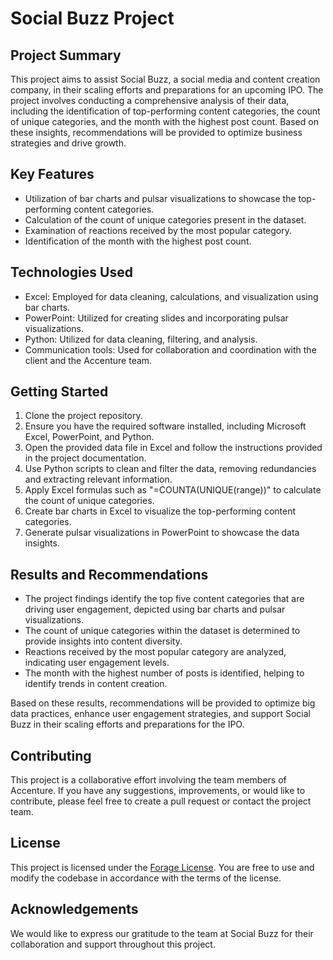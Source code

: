 # Social Buzz Project

## Project Summary
This project aims to assist Social Buzz, a social media and content creation company, in their scaling efforts and preparations for an upcoming IPO. The project involves conducting a comprehensive analysis of their data, including the identification of top-performing content categories, the count of unique categories, and the month with the highest post count. Based on these insights, recommendations will be provided to optimize business strategies and drive growth.

## Key Features
- Utilization of bar charts and pulsar visualizations to showcase the top-performing content categories.
- Calculation of the count of unique categories present in the dataset.
- Examination of reactions received by the most popular category.
- Identification of the month with the highest post count.

## Technologies Used
- Excel: Employed for data cleaning, calculations, and visualization using bar charts.
- PowerPoint: Utilized for creating slides and incorporating pulsar visualizations.
- Python: Utilized for data cleaning, filtering, and analysis.
- Communication tools: Used for collaboration and coordination with the client and the Accenture team.

## Getting Started
1. Clone the project repository.
2. Ensure you have the required software installed, including Microsoft Excel, PowerPoint, and Python.
3. Open the provided data file in Excel and follow the instructions provided in the project documentation.
4. Use Python scripts to clean and filter the data, removing redundancies and extracting relevant information.
5. Apply Excel formulas such as "=COUNTA(UNIQUE(range))" to calculate the count of unique categories.
6. Create bar charts in Excel to visualize the top-performing content categories.
7. Generate pulsar visualizations in PowerPoint to showcase the data insights.

## Results and Recommendations
- The project findings identify the top five content categories that are driving user engagement, depicted using bar charts and pulsar visualizations.
- The count of unique categories within the dataset is determined to provide insights into content diversity.
- Reactions received by the most popular category are analyzed, indicating user engagement levels.
- The month with the highest number of posts is identified, helping to identify trends in content creation.

Based on these results, recommendations will be provided to optimize big data practices, enhance user engagement strategies, and support Social Buzz in their scaling efforts and preparations for the IPO.

## Contributing
This project is a collaborative effort involving the team members of Accenture. If you have any suggestions, improvements, or would like to contribute, please feel free to create a pull request or contact the project team.

## License
This project is licensed under the [Forage License](https://forage-uploads-prod.s3.amazonaws.com/completion-certificates/Accenture%20North%20America/hzmoNKtzvAzXsEqx8_Accenture%20North%20America_Z24eih9QNgj6SzBF9_1688912275304_completion_certificate.pdf). You are free to use and modify the codebase in accordance with the terms of the license.

## Acknowledgements
We would like to express our gratitude to the team at Social Buzz for their collaboration and support throughout this project.

